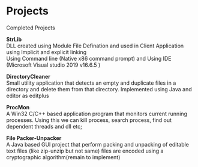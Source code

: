 # Projects

Completed Projects  

**StrLib**    
DLL created using Module File Defination and used in Client Application using Implicit and explicit linking  
Using Command line (Native x86 command prompt) and Using IDE (Microsoft Visual studio 2019 v16.6.5 )  

**DirectoryCleaner**    
Small utility application that detects an empty and duplicate files in a directory and delete them from 
that directory. Implemented using Java and editor as editplus

**ProcMon**    
A Win32 C/C++ based application program that monitors current running processes. Using this we can
kill process, search process, find out dependent threads and dll etc;

**File Packer-Unpacker**    
A Java based GUI project that perform packing and unpacking of editable text files (like zip-unzip but not same)
files are encoded using a cryptographic algorithm(remain to implement)
